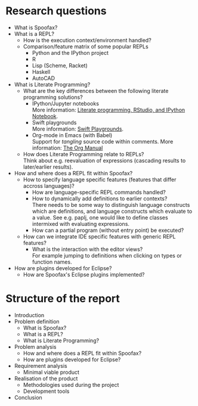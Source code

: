 # Research questions

- What is Spoofax?
- What is a REPL?
	- How is the execution context/environment handled?
	- Comparison/feature matrix of some popular REPLs
		- Python and the IPython project
		- R
		- Lisp (Scheme, Racket)
		- Haskell
		- AutoCAD
- What is Literate Programming?
	- What are the key differences between the following literate programming solutions?
		- IPython/Jupyter notebooks  
		More information: [Literate programming, RStudio, and IPython Notebook](https://biowize.wordpress.com/2015/03/13/literate-programming-rstudio-and-ipython-notebook/).
		- Swift playgrounds  
		More information: [Swift Playgrounds](https://developer.apple.com/library/ios/recipes/Playground_Help/Chapters/AboutPlaygrounds.html).
		- Org-mode in Emacs (with Babel)  
		Support for *tangling* source code within comments. More information: [The Org Manual](http://orgmode.org/manual/Working-with-source-code.html#Working-with-source-code)
	- How does Literate Programming relate to REPLs?  
	Think about e.g. reevaluation of expressions (cascading results to later/earlier results).
- How and where does a REPL fit within Spoofax?
	- How to specify language specific features (features that differ accross languages)?
		- How are language-specific REPL commands handled?
		- How to dynamically add definitions to earlier contexts?  
		There needs to be some way to distinguish language constructs which are definitions,
		and language constructs which evaluate to a value. See e.g. paplj, one would like to
		define classes intermixed with evaluating expressions.
		- How can a partial program (without entry point) be executed?
	- How can we integrate IDE specific features with generic REPL features?
		- What is the interaction with the editor views?  
		For example jumping to definitions when clicking on types or function names.
- How are plugins developed for Eclipse?
	- How are Spoofax's Eclipse plugins implemented?

# Structure of the report

- Introduction
- Problem definition
	- What is Spoofax?
	- What is a REPL?
	- What is Literate Programming?
- Problem analysis
	- How and where does a REPL fit within Spoofax?
	- How are plugins developed for Eclipse?
- Requirement analysis
	- Minimal viable product
- Realisation of the product
	- Methodologies used during the project
	- Development tools
- Conclusion
